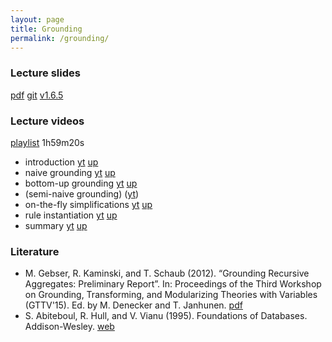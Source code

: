 ```yaml
---
layout: page
title: Grounding
permalink: /grounding/
---
```


### Lecture slides

  [pdf](https://github.com/potassco-asp-course/course/releases/download/v1.6.5/grounding.pdf)
  [git](https://github.com/potassco-asp-course/grounding)
  [v1.6.5](https://github.com/potassco-asp-course/course/releases/tag/v1.6.5)

### Lecture videos

  [playlist](https://www.youtube.com/playlist?list=PL7DBaibuDD9PRJitHc-lVwLNI2nlMEsSU) 1h59m20s

  * introduction
	[yt](https://youtu.be/KWx6VDmLdFY)
	[up](https://mediaup.uni-potsdam.de/Play/26810)
  * naive grounding
	[yt](https://youtu.be/LpuvP3Mfskg)
	[up](https://mediaup.uni-potsdam.de/Play/26811)
  * bottom-up grounding
	[yt](https://youtu.be/tWrk94svdT8)
	[up](https://mediaup.uni-potsdam.de/Play/26844)
  * (semi-naive grounding) ([yt](https://youtu.be/my4qUyYPnQo))
  * on-the-fly simplifications
	[yt](https://youtu.be/pMu1ElXkaIQ)
    [up](https://mediaup.uni-potsdam.de/Play/27515)
  * rule instantiation
	[yt](https://youtu.be/I9T4IlpJDf8)
	[up](https://mediaup.uni-potsdam.de/Play/28225)
  * summary
	[yt](https://youtu.be/tVnATIASgcY)
	[up](https://mediaup.uni-potsdam.de/Play/28227)

### Literature

  * M. Gebser, R. Kaminski, and T. Schaub (2012).
    “Grounding Recursive Aggregates: Preliminary Report”.
	In: Proceedings of the Third Workshop on Grounding, Transforming, and Modularizing Theories with Variables (GTTV'15).
	Ed. by M. Denecker and T. Janhunen.
	[pdf](http://arxiv.org/abs/1603.03884)
  * S. Abiteboul, R. Hull, and V. Vianu (1995).
	Foundations of Databases. Addison-Wesley.
	[web](http://webdam.inria.fr/Alice)
